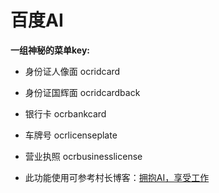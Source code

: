 # 百度AI
**一组神秘的菜单key:**

* 身份证人像面 ocridcard
* 身份证国辉面 ocridcardback
* 银行卡 ocrbankcard
* 车牌号 ocrlicenseplate
* 营业执照 ocrbusinesslicense

* 此功能使用可参考村长博客：[拥抱AI，享受工作](http://ylin.wang/2017/07/13/esap18/)